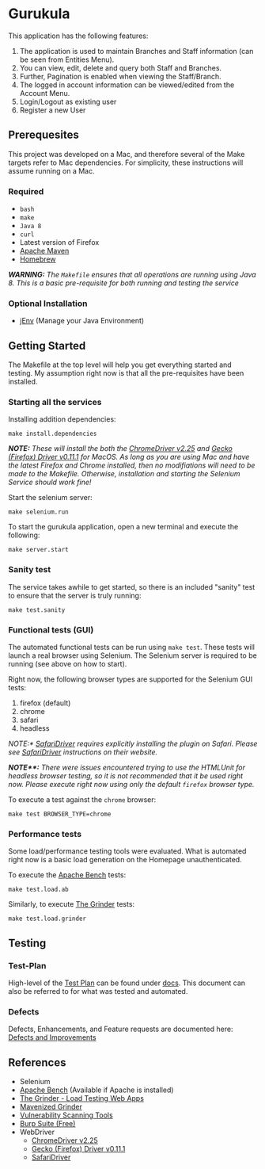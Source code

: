 # Gurukula

This application has the following features:

1. The application is used to maintain Branches and Staff information (can be seen from Entities Menu). 
2. You can view, edit, delete and query both Staff and Branches. 
3. Further, Pagination is enabled when viewing the Staff/Branch. 
4. The logged in account information can be viewed/edited from the Account Menu. 
5. Login/Logout as existing user
6. Register a new User

## Prerequesites

This project was developed on a Mac, and therefore several of the Make targets refer to Mac dependencies. For simplicity, these instructions will assume running on a Mac.

### Required

* `bash`
* `make`
* `Java 8`
* `curl`
* Latest version of Firefox
* [Apache Maven](https://maven.apache.org/)
* [Homebrew](http://brew.sh/)

_**WARNING:**_ _The `Makefile` ensures that all operations are running using Java 8. This is a basic pre-requisite for both running and testing the service_

### Optional Installation

* [jEnv](http://www.jenv.be/) (Manage your Java Environment)

## Getting Started

The Makefile at the top level will help you get everything started and testing. My assumption right now is that all the pre-requisites have been installed.

### Starting all the services

Installing addition dependencies:

	make install.dependencies
	
_**NOTE:** These will install the both the [ChromeDriver v2.25](https://sites.google.com/a/chromium.org/chromedriver/downloads) and [Gecko (Firefox) Driver v0.11.1](https://github.com/mozilla/geckodriver/releases) for MacOS. As long as you are using Mac and have the latest Firefox and Chrome installed, then no modifiations will need to be made to the Makefile. Otherwise, installation and starting the Selenium Service should work fine!_
	
Start the selenium server:

	make selenium.run
	
To start the gurukula application, open a new terminal and execute the following:

	make server.start
	
### Sanity test

The service takes awhile to get started, so there is an included "sanity" test to ensure that the server is truly running:

	make test.sanity
	
### Functional tests (GUI)

The automated functional tests can be run using `make test`. These tests will launch a real browser using Selenium. The Selenium server is required to be running (see above on how to start).

Right now, the following browser types are supported for the Selenium GUI tests:

1. firefox (default)
2. chrome
3. safari
2. headless

_**NOTE*:** [SafariDriver](https://github.com/SeleniumHQ/selenium/wiki/SafariDriver) requires explicitly installing the plugin on Safari. Please see [SafariDriver](https://github.com/SeleniumHQ/selenium/wiki/SafariDriver) instructions on their website._

_**NOTE\**:** There were issues encountered trying to use the HTMLUnit for headless browser testing, so it is not recommended that it be used right now. Please execute right now using only the default `firefox` browser type._

To execute a test against the `chrome` browser:

	make test BROWSER_TYPE=chrome

### Performance tests

Some load/performance testing tools were evaluated. What is automated right now is a basic load generation on the Homepage unauthenticated.

To execute the [Apache Bench](http://httpd.apache.org/docs/2.4/programs/ab.html) tests:

	make test.load.ab
	
Similarly, to execute [The Grinder](https://github.com/gradeawarrior/mavenized-grinder) tests:

	make test.load.grinder


## Testing

### Test-Plan

High-level of the [Test Plan](https://github.com/gradeawarrior/gurukula/blob/master/docs/README.md) can be found under [docs](https://github.com/gradeawarrior/gurukula/blob/master/docs). This document can also be referred to for what was tested and automated.

### Defects

Defects, Enhancements, and Feature requests are documented here: [Defects and Improvements](https://github.com/gradeawarrior/gurukula/blob/master/docs/Issues.md)

## References

* Selenium
* [Apache Bench](http://httpd.apache.org/docs/2.4/programs/ab.html) (Available if Apache is installed)
* [The Grinder - Load Testing Web Apps](https://www.credera.com/blog/technology-insights/java/the-grinder-load-testing-web-applications/)
* [Mavenized Grinder](https://github.com/gradeawarrior/mavenized-grinder)
* [Vulnerability Scanning Tools](https://www.owasp.org/index.php/Category:Vulnerability_Scanning_Tools)
* [Burp Suite (Free)](http://www.portswigger.net/)
* WebDriver
	* [ChromeDriver v2.25](https://sites.google.com/a/chromium.org/chromedriver/downloads)
	* [Gecko (Firefox) Driver v0.11.1](https://github.com/mozilla/geckodriver/releases)
	* [SafariDriver](https://github.com/SeleniumHQ/selenium/wiki/SafariDriver)